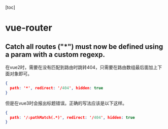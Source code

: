 [toc]



# vue-router

## Catch all routes ("*") must now be defined using a param with a custom regexp.

在vue2时，需要在没有匹配到路由时跳转404，只需要在路由数组最后面加上下面对象即可。

```json
{
  path: '*', redirect: '/404', hidden: true
}
```

但是在vue3时会报出标题错误。正确的写法应该是以下这样。

```json
{
  path: '/:pathMatch(.*)', redirect: '/404', hidden: true
}
```

